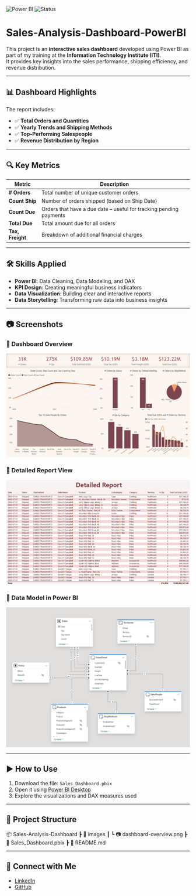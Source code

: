 ![Power BI](https://img.shields.io/badge/Power%20BI-Dashboard-yellow?logo=powerbi)
![Status](https://img.shields.io/badge/Status-Completed-brightgreen)

# Sales-Analysis-Dashboard-PowerBI

This project is an **interactive sales dashboard** developed using Power BI as part of my training at the **Information Technology Institute (ITI)**.  
It provides key insights into the sales performance, shipping efficiency, and revenue distribution.

---

## 📊 Dashboard Highlights

The report includes:

- ✅ **Total Orders and Quantities**
- ✅ **Yearly Trends and Shipping Methods**
- ✅ **Top-Performing Salespeople**
- ✅ **Revenue Distribution by Region**

---

## 🔍 Key Metrics

| Metric         | Description |
|----------------|-------------|
| **# Orders**   | Total number of unique customer orders |
| **Count Ship** | Number of orders shipped (based on Ship Date) |
| **Count Due**  | Orders that have a due date – useful for tracking pending payments |
| **Total Due**  | Total amount due for all orders |
| **Tax, Freight** | Breakdown of additional financial charges |

---

## 🛠 Skills Applied

- **Power BI**: Data Cleaning, Data Modeling, and DAX
- **KPI Design**: Creating meaningful business indicators
- **Data Visualization**: Building clear and interactive reports
- **Data Storytelling**: Transforming raw data into business insights

---

## 📷 Screenshots

### 🔹 Dashboard Overview
![Dashboard](Dashboard.png)

### 🔹 Detailed Report View
![Detailed Report](Detailed%20Report.png)

### 🔹 Data Model in Power BI
![Model](Model.png)

---

## ▶️ How to Use

1. Download the file: `Sales_Dashboard.pbix`
2. Open it using [Power BI Desktop](https://powerbi.microsoft.com/)
3. Explore the visualizations and DAX measures used

---

## 📁 Project Structure

📦 Sales-Analysis-Dashboard
┣ 📂 images
┃ ┗ 📷 dashboard-overview.png
┣ 📄 Sales_Dashboard.pbix
┣ 📄 README.md

---

## 🔗 Connect with Me

- [LinkedIn](https://www.linkedin.com/in/mohammed-saeed-4148b423b/)
- [GitHub](https://github.com/Mohamedsaeed12-5)
